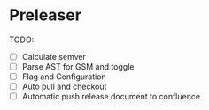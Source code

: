 # Preleaser

TODO:

- [ ] Calculate semver
- [ ] Parse AST for GSM and toggle
- [ ] Flag and Configuration
- [ ] Auto pull and checkout
- [ ] Automatic push release document to confluence